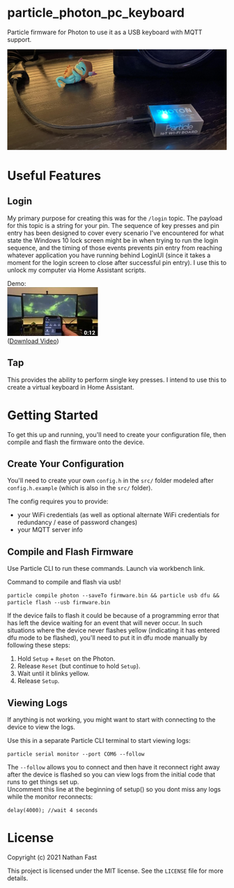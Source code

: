 # particle_photon_pc_keyboard

Particle firmware for Photon to use it as a USB keyboard with MQTT support.

![Particle Photon Photo](assets/photo.jpg)

# Useful Features

## Login
My primary purpose for creating this was for the `/login` topic. The payload for this topic is a string for your pin. The sequence of key presses and pin entry has been designed to cover every scenario I've encountered for what state the Windows 10 lock screen might be in when trying to run the login sequence, and the timing of those events prevents pin entry from reaching whatever application you have running behind LoginUI (since it takes a moment for the login screen to close after successful pin entry). I use this to unlock my computer via Home Assistant scripts. 

Demo:  
[![Watch Login Demo on YouTube](assets/login_demo_thumbnail.jpg)](http://www.youtube.com/watch?v=jj7VJtDAOFI)  
([Download Video](assets/login_demo.mov))

## Tap
This provides the ability to perform single key presses. I intend to use this to create a virtual keyboard in Home Assistant.

# Getting Started

To get this up and running, you'll need to create your configuration file, then compile and flash the firmware onto the device. 

## Create Your Configuration

You'll need to create your own `config.h` in the `src/` folder modeled after `config.h.example` (which is also in the `src/` folder).  

The config requires you to provide:  
- your WiFi credentials (as well as optional alternate WiFi credentials for redundancy / ease of password changes)
- your MQTT server info

## Compile and Flash Firmware

Use Particle CLI to run these commands. Launch via workbench link.

Command to compile and flash via usb!
```
particle compile photon --saveTo firmware.bin && particle usb dfu && particle flash --usb firmware.bin
```

If the device fails to flash it could be because of a programming error that has left the device waiting for an event that will never occur. In such situations where the device never flashes yellow (indicating it has entered dfu mode to be flashed), you'll need to put it in dfu mode manually by following these steps:

1. Hold `Setup` + `Reset` on the Photon.  
2. Release `Reset` (but continue to hold `Setup`).  
3. Wait until it blinks yellow.
4. Release `Setup`.  

## Viewing Logs

If anything is not working, you might want to start with connecting to the device to view the logs.

Use this in a separate Particle CLI terminal to start viewing logs:  
```
particle serial monitor --port COM6 --follow
```
The `--follow` allows you to connect and then have it reconnect right away after the device is flashed so you can view logs from the initial code that runs to get things set up.  
Uncomment this line at the beginning of setup() so you dont miss any logs while the monitor reconnects:
```
delay(4000); //wait 4 seconds
```

# License

Copyright (c) 2021 Nathan Fast

This project is licensed under the MIT license. See the `LICENSE` file for more details.
